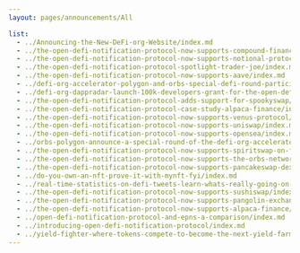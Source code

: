 ```yaml
---
layout: pages/announcements/All

list:
  - ../Announcing-the-New-DeFi-org-Website/index.md
  - ../the-open-defi-notification-protocol-now-supports-compound-finance/index.md
  - ../the-open-defi-notification-protocol-now-supports-notional-protocol/index.md
  - ../the-open-defi-notification-protocol-spotlight-trader-joe/index.md
  - ../the-open-defi-notification-protocol-now-supports-aave/index.md
  - ../defi-org-accelerator-polygon-and-orbs-special-defi-round-participating-projects-announcement/index.md
  - ../defi-org-dappradar-launch-100k-developers-grant-for-the-open-defi-notification-protocol/index.md
  - ../the-open-defi-notification-protocol-adds-support-for-spookyswap/index.md
  - ../the-open-defi-notification-protocol-case-study-alpaca-finance/index.md
  - ../the-open-defi-notification-protocol-now-supports-venus-protocol/index.md
  - ../the-open-defi-notification-protocol-now-supports-uniswap/index.md
  - ../the-open-defi-notification-protocol-now-supports-opensea/index.md
  - ../orbs-polygon-announce-a-special-round-of-the-defi-org-accelerator/index.md
  - ../the-open-defi-notification-protocol-now-supports-spiritswap-on-fantom/index.md
  - ../the-open-defi-notification-protocol-now-supports-the-orbs-network/index.md
  - ../the-open-defi-notification-protocol-now-supports-pancakeswap-dex/index.md
  - ../do-you-own-an-nft-prove-it-with-mynft-fyi/index.md
  - ../real-time-statistics-on-defi-tweets-learn-whats-really-going-on-crypto-twitter/index.md
  - ../the-open-defi-notification-protocol-now-supports-sushiswap/index.md
  - ../the-open-defi-notification-protocol-now-supports-pangolin-exchange/index.md
  - ../the-open-defi-notification-protocol-now-supports-alpaca-finance/index.md
  - ../open-defi-notification-protocol-and-epns-a-comparison/index.md
  - ../introducing-open-defi-notification-protocol/index.md
  - ../yield-fighter-where-tokens-compete-to-become-the-next-yield-farm/index.md
---
```


